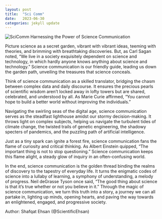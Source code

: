 ```yaml
---
layout: post
title:  "Sci Comm"
date:   2023-06-30
categories: jekyll update
---
```

![SciComm](/SciComm.jpg)
Harnessing the Power of Science Communication

Picture science as a secret garden, vibrant with vibrant ideas, teeming with theories, and brimming with breathtaking discoveries. But, as Carl Sagan noted, “We live in a society exquisitely dependent on science and technology, in which hardly anyone knows anything about science and technology.” Science communication is our friendly guide, leading us down the garden path, unveiling the treasures that science conceals. 

Think of science communication as a skilled translator, bridging the chasm between complex data and daily discourse. It ensures the precious pearls of scientific wisdom aren’t locked away in lofty towers but are shared, celebrated, and understood by all. As Marie Curie affirmed, “You cannot hope to build a better world without improving the individuals.” 

Navigating the swirling seas of the digital age, science communication serves as the steadfast lighthouse amidst our stormy decision-making. It throws light on complex subjects, helping us navigate the turbulent tides of climate change, the twisted trails of genetic engineering, the shadowy specters of pandemics, and the puzzling path of artificial intelligence. 

Just as a tiny spark can ignite a forest fire, science communication fans the flame of curiosity and critical thinking. As Albert Einstein quipped, “The important thing is not to stop questioning.” Science communication keeps this flame alight, a steady glow of inquiry in an often-confusing world. 

In the end, science communication is the golden thread binding the realms of discovery to the tapestry of everyday life. It turns the enigmatic codes of science into a lullaby of learning, a symphony of understanding, a melody of progress. Neil deGrasse Tyson once said, “The good thing about science is that it’s true whether or not you believe in it.” Through the magic of science communication, we turn this truth into a story, a journey we can all partake in, lighting up minds, opening hearts, and paving the way towards an enlightened, engaged, and progressive society. 

Author: Shafqat Ehsan (@ScientificEhsan) 
